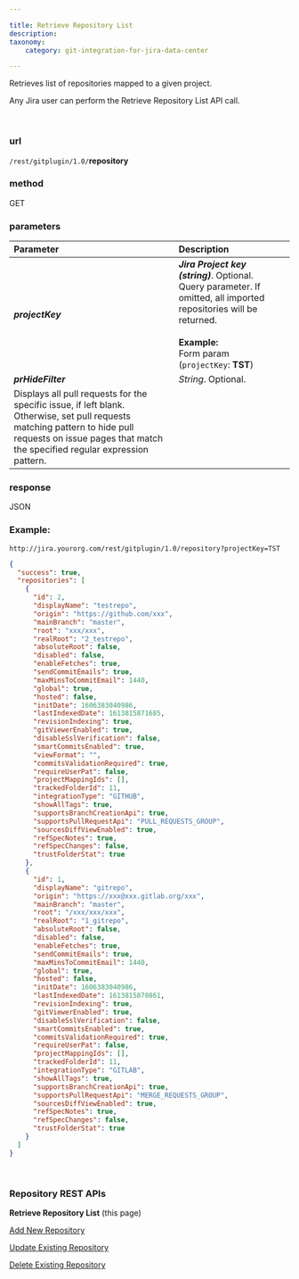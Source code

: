 ```yaml
---

title: Retrieve Repository List
description:
taxonomy:
    category: git-integration-for-jira-data-center

---
```


Retrieves list of repositories mapped to a given project.

<div class="bbb-callout bbb--info">
    <div class="irow">
    <div class="ilogobox">
        <span class="logoimg"></span>
    </div>
    <div class="imsgbox">
        Any Jira user can perform the Retrieve Repository List API call.
    </div>
    </div>
</div>

&nbsp;

### url
`/rest/gitplugin/1.0/`**repository**

### method
GET

### parameters

| Parameter | Description |
| :--- | :--- |
| _**projectKey**_ | _**Jira Project key (string)**_. Optional. <br>Query parameter. If omitted, all imported repositories will be returned.<br><br>**Example:**<br>Form param (`projectKey`: **TST**) |
| _**prHideFilter**_ | _String_. Optional. <br>
Displays all pull requests for the specific issue, if left blank. Otherwise, set pull requests matching pattern to hide pull requests on issue pages that match the specified regular expression pattern. |

### response
JSON

### Example:
`http://jira.yourorg.com/rest/gitplugin/1.0/repository?projectKey=TST`

```json
{
  "success": true,
  "repositories": [
    {
      "id": 2,
      "displayName": "testrepo",
      "origin": "https://github.com/xxx",
      "mainBranch": "master",
      "root": "xxx/xxx",
      "realRoot": "2_testrepo",
      "absoluteRoot": false,
      "disabled": false,
      "enableFetches": true,
      "sendCommitEmails": true,
      "maxMinsToCommitEmail": 1440,
      "global": true,
      "hosted": false,
      "initDate": 1606383040986,
      "lastIndexedDate": 1613815871685,
      "revisionIndexing": true,
      "gitViewerEnabled": true,
      "disableSslVerification": false,
      "smartCommitsEnabled": true,
      "viewFormat": "",
      "commitsValidationRequired": true,
      "requireUserPat": false,
      "projectMappingIds": [],
      "trackedFolderId": 11,
      "integrationType": "GITHUB",
      "showAllTags": true,
      "supportsBranchCreationApi": true,
      "supportsPullRequestApi": "PULL_REQUESTS_GROUP",
      "sourcesDiffViewEnabled": true,
      "refSpecNotes": true,
      "refSpecChanges": false,
      "trustFolderStat": true
    },
    {
      "id": 1,
      "displayName": "gitrepo",
      "origin": "https://xxx@xxx.gitlab.org/xxx",
      "mainBranch": "master",
      "root": "/xxx/xxx/xxx",
      "realRoot": "1_gitrepo",
      "absoluteRoot": false,
      "disabled": false,
      "enableFetches": true,
      "sendCommitEmails": true,
      "maxMinsToCommitEmail": 1440,
      "global": true,
      "hosted": false,
      "initDate": 1606383040986,
      "lastIndexedDate": 1613815870861,
      "revisionIndexing": true,
      "gitViewerEnabled": true,
      "disableSslVerification": false,
      "smartCommitsEnabled": true,
      "commitsValidationRequired": true,
      "requireUserPat": false,
      "projectMappingIds": [],
      "trackedFolderId": 11,
      "integrationType": "GITLAB",
      "showAllTags": true,
      "supportsBranchCreationApi": true,
      "supportsPullRequestApi": "MERGE_REQUESTS_GROUP",
      "sourcesDiffViewEnabled": true,
      "refSpecNotes": true,
      "refSpecChanges": false,
      "trustFolderStat": true
    }
  ]
}
```

&nbsp;

### Repository REST APIs

**Retrieve Repository List** (this page)

[Add New Repository](/git-integration-for-jira-data-center/add-new-repository-gij-self-managed)

[Update Existing Repository](/git-integration-for-jira-data-center/update-existing-repository-gij-self-managed)

[Delete Existing Repository](/git-integration-for-jira-data-center/delete-existing-repository-gij-self-managed)

